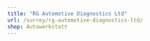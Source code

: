 ```yaml
---
title: "RG Automotive Diagnostics Ltd"
url: /surrey/rg-automotive-diagnostics-ltd/
shop: Autowerkstatt
---
```

